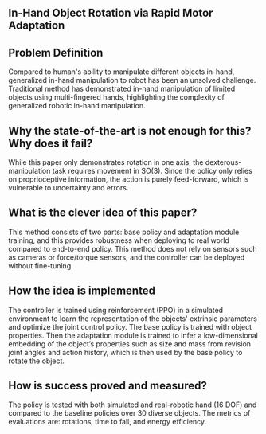 ## In-Hand Object Rotation via Rapid Motor Adaptation

## Problem Definition
Compared to human's ability to manipulate different objects in-hand, generalized in-hand manipulation to robot has been an unsolved challenge. Traditional method has demonstrated in-hand manipulation of limited objects using multi-fingered hands, highlighting the complexity of generalized robotic in-hand manipulation.

## Why the state-of-the-art is not enough for this? Why does it fail?
While this paper only demonstrates rotation in one axis, the dexterous-manipulation task requires movement in SO(3). Since the policy only relies on proprioceptive information, the action is purely feed-forward, which is vulnerable to uncertainty and errors.  

## What is the clever idea of this paper?
This method consists of two parts: base policy and adaptation module training, and this provides robustness when deploying to real world compared to end-to-end policy. This method does not rely on sensors such as cameras or force/torque sensors, and the controller can be deployed without fine-tuning. 

## How the idea is implemented
The controller is trained using reinforcement (PPO) in a simulated environment to learn the representation of the objects' extrinsic parameters and optimize the joint control policy. 
The base policy is trained with object properties. Then the adaptation module is trained to infer a low-dimensional embedding of the object’s properties such as size and mass from revision joint angles and action history, which is then used by the base policy to rotate the object.

##  How is success proved and measured?
The policy is tested with both simulated and real-robotic hand (16 DOF) and compared to the baseline policies over 30 diverse objects. The metrics of evaluations are: rotations, time to fall, and energy efficiency. 
